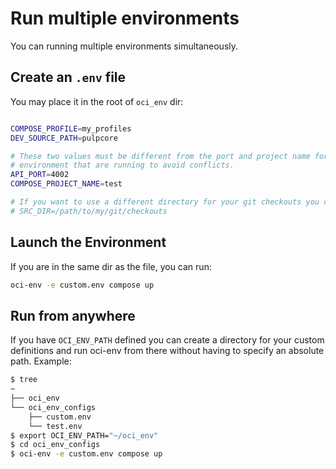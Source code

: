 # Run multiple environments

You can running multiple environments simultaneously.

## Create an `.env` file

You may place it in the root of `oci_env` dir:

```bash title="custom.env"

COMPOSE_PROFILE=my_profiles
DEV_SOURCE_PATH=pulpcore

# These two values must be different from the port and project name for any other instances of the
# environment that are running to avoid conflicts.
API_PORT=4002
COMPOSE_PROJECT_NAME=test

# If you want to use a different directory for your git checkouts you can set this
# SRC_DIR=/path/to/my/git/checkouts
```

## Launch the Environment

If you are in the same dir as the file, you can run:

```bash
oci-env -e custom.env compose up
```

## Run from anywhere

If you have `OCI_ENV_PATH` defined you can create a directory for your custom definitions and run oci-env from there without having to specify an absolute path. Example:

```bash
$ tree
~
├── oci_env
└── oci_env_configs
    ├── custom.env
    └── test.env
$ export OCI_ENV_PATH="~/oci_env"
$ cd oci_env_configs
$ oci-env -e custom.env compose up
```
